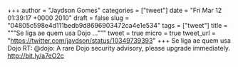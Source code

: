 
+++
author = "Jaydson Gomes"
categories = ["tweet"]
date = "Fri Mar 12 01:39:17 +0000 2010"
draft = false
slug = "04805c598e4d111bedb9d8696903472ca4e1e534"
tags = ["tweet"]
title = """Se liga ae quem usa Dojo ..."""
tweet = true
micro = true
tweet_url = "https://twitter.com/jaydson/status/10349739393"
+++
Se liga ae quem usa Dojo RT: @dojo: A rare Dojo security advisory, please upgrade immediately.  http://bit.ly/a7eO2c
